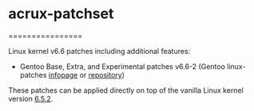 # acrux-patchset
================

Linux kernel v6.6 patches including additional features:

- Gentoo Base, Extra, and Experimental patches v6.6-2 (Gentoo linux-patches [infopage](http://dev.gentoo.org/~mpagano/genpatches/) or [repository](https://gitweb.gentoo.org/proj/linux-patches.git))

These patches can be applied directly on top of the vanilla Linux kernel version [6.5.2](https://cdn.kernel.org/pub/linux/kernel/v6.x/linux-6.6.1.tar.xz).
